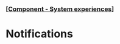 ### [[Component - System experiences](./human-interface-guidelines-markdown/component/system-experiences.md)]  
  
# **Notifications**  

